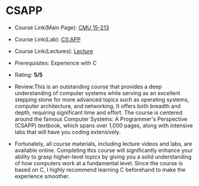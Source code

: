# CSAPP 

- Course Link(Main Page): [CMU 15-213](https://www.cs.cmu.edu/afs/cs/academic/class/15213-f15/www/schedule.html)
- Course Link(Lab): [CS:APP](https://csapp.cs.cmu.edu/3e/labs.html)
- Course Link(Lectures): [Lecture](https://scs.hosted.panopto.com/Panopto/Pages/Sessions/List.aspx#folderID=%22b96d90ae-9871-4fae-91e2-b1627b43e25e%22)

- Prerequisites: Experience with C

- Rating: **5/5**

- Review:This is an outstanding course that provides a deep understanding of computer systems while serving as an excellent stepping stone for more advanced topics such as operating systems, computer architecture, and networking. It offers both breadth and depth, requiring significant time and effort. The course is centered around the famous Computer Systems: A Programmer's Perspective (CSAPP) textbook, which spans over 1,000 pages, along with intensive labs that will have you coding extensively.

- Fortunately, all course materials, including lecture videos and labs, are available online. Completing this course will significantly enhance your ability to grasp higher-level topics by giving you a solid understanding of how computers work at a fundamental level. Since the course is based on C, I highly recommend learning C beforehand to make the experience smoother.
